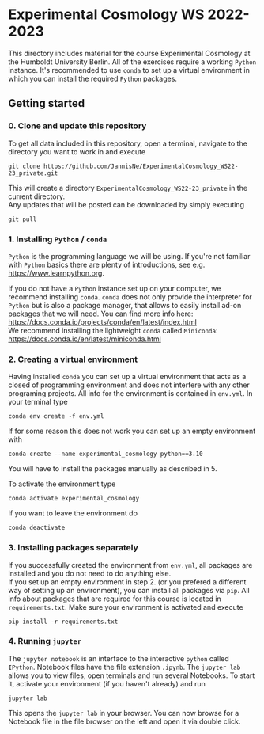 # Experimental Cosmology WS 2022-2023


This directory includes material for the course Experimental Cosmology at the Humboldt University Berlin.
All of the exercises require a working `Python` instance. It's recommended to use `conda` to set up a virtual 
environment in which you can install the required `Python` packages.

## Getting started

### 0. Clone and update this repository

To get all data included in this repository, open a terminal, navigate to the directory you want to work in and execute
```
git clone https://github.com/JannisNe/ExperimentalCosmology_WS22-23_private.git
```

This will create a directory `ExperimentalCosmology_WS22-23_private` in the current directory. \
Any updates that will be posted can be downloaded by simply executing
```
git pull
```

### 1. Installing `Python` / `conda`
`Python` is the programming language we will be using. If you're not familiar with `Python` basics there are plenty 
of introductions, see e.g. https://www.learnpython.org.

If you do not have a `Python` instance set up on your computer, we recommend installing `conda`. `conda` does not only 
provide the interpreter for `Python` but is also a package manager, that allows to easily install ad-on packages that 
we will need. You can find more info here: https://docs.conda.io/projects/conda/en/latest/index.html \
We recommend installing the lightweight `conda` called `Miniconda`: https://docs.conda.io/en/latest/miniconda.html


### 2. Creating a virtual environment
Having installed `conda` you can set up a virtual environment that acts as a closed of programming environment and does 
not interfere with any other programing projects. All info for the environment is contained in `env.yml`. 
In your terminal type
```
conda env create -f env.yml
```

If for some reason this does not work you can set up an empty environment with
```
conda create --name experimental_cosmology python==3.10
```
You will have to install the packages manually as described in 5.

To activate the environment type
```
conda activate experimental_cosmology
```
If you want to leave the environment do
```
conda deactivate
```


### 3. Installing packages separately

If you successfully created the environment from `env.yml`, all packages are installed and you do not need to do 
anything else. \
If you set up an empty environment in step 2. (or you prefered a different way of setting up an environment), 
you can install all packages via `pip`.
All info about packages that are required for this course is located in `requirements.txt`. 
Make sure your environment is activated and execute
```
pip install -r requirements.txt
```


### 4. Running `jupyter`

The `jupyter notebook` is an interface to the interactive `python` called `IPython`. 
Notebook files have the file extension `.ipynb`. The `jupyter lab` allows you to view files, open terminals and 
run several Notebooks. To start it, activate your environment (if you haven't already) and run
```
jupyter lab
```

This opens the `jupyter lab` in your browser. You can now browse for a Notebook file in the file browser on the left
and open it via double click.